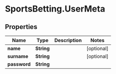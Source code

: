 # SportsBetting.UserMeta

## Properties
Name | Type | Description | Notes
------------ | ------------- | ------------- | -------------
**name** | **String** |  | [optional] 
**surname** | **String** |  | [optional] 
**password** | **String** |  | 

